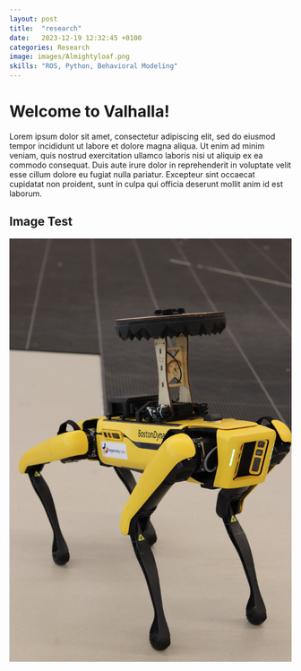 ```yaml
---
layout: post
title:  "research"
date:   2023-12-19 12:32:45 +0100
categories: Research
image: images/Almightyloaf.png
skills: "ROS, Python, Behavioral Modeling"
---
```


# Welcome to Valhalla!
Lorem ipsum dolor sit amet, consectetur adipiscing elit, sed do eiusmod tempor incididunt ut labore et dolore magna aliqua. Ut enim ad minim veniam, quis nostrud exercitation ullamco laboris nisi ut aliquip ex ea commodo consequat. Duis aute irure dolor in reprehenderit in voluptate velit esse cillum dolore eu fugiat nulla pariatur. Excepteur sint occaecat cupidatat non proident, sunt in culpa qui officia deserunt mollit anim id est laborum.

## Image Test
![test](https://github.com/TankyFranky/masc_research_spot_auditory_exploration/blob/main/project_images/FullHardware.JPG)
